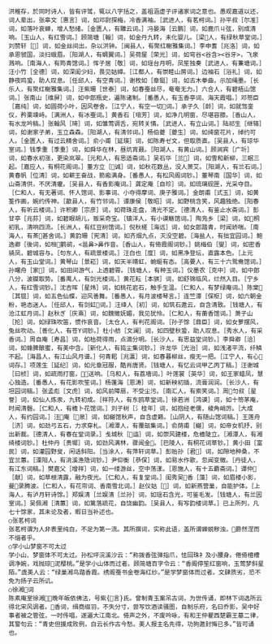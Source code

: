 <!-- { "loadSidebar": true } -->
    洪稚存，於同时诗人，皆有评骘，辄以八字括之，盖祖涵虚子评诸家词之意也。愚观嘉道以还，词人辈出，张皋文［惠言］词，如邓尉探梅，冷香满袖。［武进人，有茗柯词。］孙平叔［尔准］词，如落叶哀蝉，增人愁绪。［金匮人，有雕云词。］冯晏海［云鹏］词，如鹿爪ㄐ弦，别成清响。［玉山人，有红雪词。］顾简塘［翰］词，如金丹九转，未化婴儿。［梁人，有绿秋草堂词。］刘赞轩［］词，如金丝间出，杂以洪钟。［闽县人，有聚红榭雅集词。］李申耆［兆洛］词，如承恩虢国，淡扫蛾眉。［阳湖人，有蜩翼词。］吴荷屋［荣光］词，如穹谷<谷含><谷牙>，飞泉溅响。［南海人，有筠青馆词。］恽子居［敬］词，如瑶台月明，凤笙独奏［武进人，有蒹塘词。］汪小竹［全德］词，如深闺少妇，畏见姑嫜。［江都人，有崇睦山房词。］边袖石［浴礼］词，如静夜鸣蛩，助人叹息。［任邱人，有空青词。］谢枚如［章铤］词，如古木拳曲，示加绳墨。［长乐人，有聚红榭雅集词。］汪紫珊［世泰］词，如春蚕丝尽，奄奄无力。］六合人，有碧梧山馆词。］张南山［维屏］词，如中郎瓶史，遍陈诸制。［番愚人，有玉香亭词、海天霞唱。］邓笏臣［嘉纯］词，如圆荷小叶，因风卷舍。［江宁人，有空一切词。］承子久［龄］词，如就驾銮仪，矜栗竦峙。［满洲人，有冰蚕词。］黄香石［培芳］词，如净几明窗，尽堪容膝。［香山人，有水龙吟稿。］张翰风［琦］词，如雏莺调舌，宛转关情。［武进人，有立山词。］陆祁生［继辂］词，如谢家子弟，玉立森森。［阳湖人，有清邻词。］杨伯夔［夔生］词，如绮窗花片，绰约可人。［金匮人，有过云精舍词。］俞小甫［延瑛］词，如陈寿ゼ文，但取质直。［吴县人，有琼华室词。］钱季重［季重］词，如舜华在林，昼炕宵聂。［阳湖人，有黄山词。］顾涧宾［广圻］词，如春水初涨，更染岚翠。［元和人，有思适斋词。］吴石华［兰］词，如雪和新柳，三眠三起。［嘉应人，有桐花阁词。］董方立［诚］词，如秋花数丛，没人萧艾。［阳湖人，有兰石词。］黄春帆［位清］词，如蕲王奋战，箭瘢满身。［番愚人，有松风阁词钞。］董琴南［国华］词，如山斋清供，不厌清癯。［吴县人，有香影庵词。］龚定庵［自珍］词，如琉璃砚匣，光采夺目。［仁和人，有无著词、怀人馆词、影事词、小夺得摩词、庚子雅词。］金朗甫［式玉］词，如黄筌作画，婉约传神。［歙县人，有竹邻词。］谭康侯［敬昭］词，如野桃含笑，风趣独绝。［阳春人，有听云楼词。］许积卿［宗彦］词，如荷珠走盘，清光不定。［德清人，有鉴止水斋词。］彭甘亭［兆荪］词，如碧眼胡儿，贩采奇宝。［镇洋人，有小谟觞馆词。］陶凫乡［梁］词，如桐初乳，清响四流。［长洲人，有红豆树馆词。］倪秋槎［海远］词，如女郎踏青，时闻娇喘。［南海人，有茶甚舍词。］黄韵珊［宪清］词，如齐烟九点，灭没空碧。［海盐人，有拙宜园词。］鲍逸卿［後词，如桓鹳鹆，<邕鼻>鼻作音。［香山人，有倚霞阁词钞。］姚梅伯［燮］词，如密香骑凤，碧城容与。［句东人，有疏景楼词。］汪白也［度］词，如黑净登坛，直露本色。［上元人，有玉山堂词。］黄琴山［景崧］词，如天半晴虹，蜿蜒有态。［高要人，有三十六鸳鸯馆词。］孙曙舟［家］词，如田间游气，上透碧霄。［钱塘人，有种玉词。］仪墨农［克中］词，如中郎八分，波磔取势。［番禺人，有剑光楼词。］黄花耘［本骐］词，如舒锦临风，烂然入目。［宁乡人，有红雪词钞。］沈吉晖［星炜］词，如桃花岩石，触手生温。［仁和人，有梦绿庵词。］陈棠［其锟］词，如五色仙蝶，迎风善舞。［番愚人，有月波楼琴言。］连竺潭［保枢］词，如六朝金粉，艳态迷人。［任邱人，有剑虹词。］汪绛人［初］词，如筑石邀云，自含清致。［钱塘人，有沧江虹月词。］赵秋ぎ［庆熹］词，如魏徵妩媚，我见犹怜。［仁和人，有蘅香馆词。］萧子山［抡］词，如绿珠吹笛，惯作哀音。［太仓人，有判花阁词。［孙子馀［鼎臣］词，如女萝摆风，兔丝吹动。［善化人，有苍Υ词钞。］杜小舫［文澜］词，如四壁秋蛩，助人叹息。［秀水人，有采香词。］周自庵［寿昌］词，如枯荷得雨，点滴分明。［长沙人，有思益堂词钞。］李舜卿［洽］词，如蜂脾酿蜜，有美中含。［新化人，有捣尘集词钞。］许龙华［光治］词，如浅渚平流，纤鳞不起。［海昌人，有江山风月谱。］何青耜［兆瀛］词，如春暮柳丝，瘦无一把。［江宁人，有心词存。］项莲生［延纪］词，如元章冠服，酷肖唐贤。［钱塘人，有忆云词甲乙丙丁稿。］汪谢城［曰桢］词，如疏雨打窗，送响。［乌和人，有荔墙词。］叶莲裳［英华］词，如王家蜡凤，慧心独造。［番愚人，有花影吹笙词。］杨蓬海［恩涛］词，如新秧初插，流膏润润。［长沙人，有坦园词稿。］张孟彪［文虎］词，如风前障扇，不受尘污。［南汇人，有索笑词。］周匀叔［星誉］词，如仙人炼汞，九转初成。［祥符人，有东鸥草堂词。］徐若洲［鸿谟］词，如十笏茅庵，时闻清磬。［仁和人，有檐卜花馆词。］刘子树［氵桂年］词，如抱经老儒，棱角峭厉。［大成人，有约园词。］汪庵［泉］词，如樾馆秋声，自含虚籁。［山阴人，有随山馆词稿。］王莲舟［济］词，如劲弓五石，力求穿札。［湘潭人，有覆瓿集词。］俞荫甫［樾］词，如帝女机抒，别出新裁。［德清人，有春在堂词录。］戋城秋［运］词，如崇风建楼，危檐陡立。［湘潭人，有湘绮楼词钞。］杜仲丹［贵墀］词，如劲风满林，骤闻金。［巴陵人，有桐花词草钞。］黄小田［富民］词，如灌园野叟，闲话斜阳。［当涂人，有萍轩词草。］彭贻孙［君］词，如隙地种桑，不宜兰蕙。［溧阳人，有洮溪渔隐词钞。］尹仰衡［恭保］词，如易水作歌，忽闻变徵。［丹徒人，有江东词稿。］樊嘉父［增祥］词，如一缕游丝，空中荡漾。［恩施人，有十五麝斋词。］谭仲［献］词，如草根清露，融为夜光。［仁和人，有复堂词。］闺秀吴香［藻］词，如眉楼小影，曼录腾波。［仁和人，有花帘词、香南雪北词。］赵仪姑［］词，如新燕营巢，自能护体。［上海人，有泸月轩诗馀。］郑娱清［兰娱清［兰孙］词，如瑶石含光，可鉴毛发。［钱塘人，有兰因室词。］吴佩湘［清蕙］词，如篱落疏花，自饶幽韵。［吴县人，有写韵楼词草。］已上所列，凡七十馀家，其未论及者，暇日当补述也。
    ○张茗柯词
    张茗柯谓为人非表里纯白，不足为第一流。其所撰词，实称此语，盖所谓蝉蜕秽浊，爵然涅而不缁者乎。
    ○学小山梦窗不可太过
    学小山、梦窗体不可太过。孙松坪浣溪沙云：“称拨香弦弹指爪，怯回珠衤及小腰身。倦倚檀槽调净婉，戏抛琼泥樱桃。”是学小山体而过者。顾简塘百字令云：“香阁停笙红窗响，玉莺梦斜星陌。”虞美人云：“绿巢湘鸟踏香霞。绣阁蚕书金卷海红纱。”是学梦窗体而过者。文肆质劣，恐不免为扬子云所讥。
    ○徐湘词
    陈素庵室徐湘，晚年皈依佛法，号紫{言}氏。曾制青玉案吊古词，为世传诵，即林下词选所云得北宋风调者。香词，缉商缀羽，不失分寸，尝写饮酒读骚图，自制乐府，名曰乔影，吴中好事者被之管弦，一时传唱，遂遍大江南北。倚声之外，不废吟咏，有和王仲瞿西楚霸王墓二律，其警句云：“青史但援成败例，白云长作古今愁。美人报主名先得，功狗邀封悔已多。”皆可诵也。
